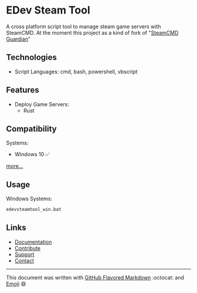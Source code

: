 # EDev Steam Tool

A cross platform script tool to manage steam game servers with SteamCMD.
At the moment this project as a kind of fork of "[SteamCMD Guardian](https://developer.valvesoftware.com/wiki/SteamCMD)"

## Technologies

* Script Languages: cmd, bash, powershell, vbscript

## Features

* Deploy Game Servers:
  * Rust

## Compatibility

Systems:
* Windows 10 :white_check_mark:

[more...](TODO.md#compatibility)
  
## Usage

Windows Systems:

```bat
edevsteamtool_win.bat
```
  
## Links
* [Documentation](https://github.com/EnthDev/edevshelltool/wiki)
* [Contribute](TODO.md)
* [Support](THANKS.md)
* [Contact](mailto:enthdev@outlook.com)

***

This document was written with [GitHub Flavored Markdown](https://guides.github.com/features/mastering-markdown/) :octocat: and [Emoji](http://www.webpagefx.com/tools/emoji-cheat-sheet/) :smile: